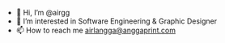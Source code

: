- 👋 Hi, I’m @airgg
- 👀 I’m interested in Software Engineering & Graphic Designer
- 📫 How to reach me airlangga@anggaprint.com

<!---
airgg/airgg is a ✨ special ✨ repository because its `README.md` (this file) appears on your GitHub profile.
You can click the Preview link to take a look at your changes.
--->